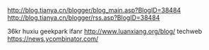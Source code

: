 http://blog.tianya.cn/blogger/blog_main.asp?BlogID=38484
http://blog.tianya.cn/blogger/rss.asp?BlogID=38484

36kr
huxiu
geekpark
ifanr
http://www.luanxiang.org/blog/
techweb
https://news.ycombinator.com/
